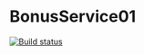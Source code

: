 # BonusService01
[![Build status](https://ci.appveyor.com/api/projects/status/4mfm6eus7oyoimnd/branch/main?svg=true)](https://ci.appveyor.com/project/VladKoretski/bonusservice01/branch/main)
